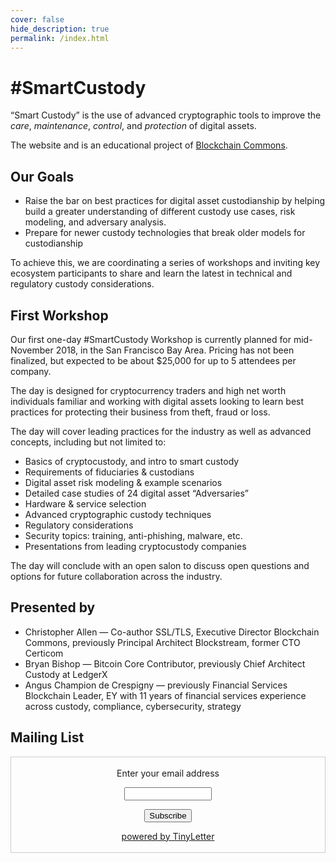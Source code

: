 ```yaml
---
cover: false
hide_description: true
permalink: /index.html
---
```


# #SmartCustody

“Smart Custody” is the use of advanced cryptographic tools to improve the *care*, *maintenance*, *control*, and *protection* of digital assets.

The website and is an educational project of [Blockchain Commons](https://www.BlockchainCommons.com).

## Our Goals

* Raise the bar on best practices for digital asset custodianship by helping build a greater understanding of different custody use cases, risk modeling, and adversary analysis.
* Prepare for newer custody technologies that break older models for custodianship

To achieve this, we are coordinating a series of workshops and inviting key ecosystem participants to share and learn the latest in technical and regulatory custody considerations.

## First Workshop

Our first one-day #SmartCustody Workshop is currently planned for mid-November 2018, in the San Francisco Bay Area. Pricing has not been finalized, but expected to be about $25,000 for up to 5 attendees per company.

The day is designed for cryptocurrency traders and high net worth individuals familiar and working with digital assets looking to learn best practices for protecting their business from theft, fraud or loss.

The day will cover leading practices for the industry as well as advanced concepts, including but not limited to:
* Basics of cryptocustody, and intro to smart custody
* Requirements of fiduciaries & custodians
* Digital asset risk modeling & example scenarios
* Detailed case studies of 24 digital asset “Adversaries”
* Hardware & service selection
* Advanced cryptographic custody techniques
* Regulatory considerations
* Security topics: training, anti-phishing, malware, etc.
* Presentations from leading cryptocustody companies

The day will conclude with an open salon to discuss open questions and options for future collaboration across the industry.

## Presented by

* Christopher Allen — Co-author SSL/TLS, Executive Director Blockchain Commons, previously Principal Architect Blockstream, former CTO Certicom
* Bryan Bishop — Bitcoin Core Contributor, previously Chief Architect Custody at LedgerX
* Angus Champion de Crespigny — previously Financial Services Blockchain Leader, EY with 11 years of financial services experience across custody, compliance, cybersecurity, strategy

## Mailing List

<form style="border:1px solid #ccc;padding:3px;text-align:center;" action="https://tinyletter.com/SmartCustody" method="post" target="popupwindow" onsubmit="window.open('https://tinyletter.com/SmartCustody', 'popupwindow', 'scrollbars=yes,width=800,height=600');return true"><p><label for="tlemail">Enter your email address</label></p><p><input type="text" style="width:140px" name="email" id="tlemail" /></p><input type="hidden" value="1" name="embed"/><input type="submit" value="Subscribe" /><p><a href="https://tinyletter.com" target="_blank">powered by TinyLetter</a></p></form>
